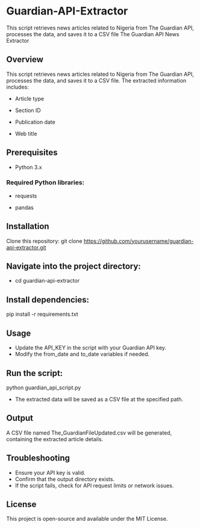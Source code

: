# Guardian-API-Extractor
This script retrieves news articles related to Nigeria from The Guardian API, processes the data, and saves it to a CSV file
The Guardian API News Extractor
## Overview
This script retrieves news articles related to Nigeria from The Guardian API, processes the data, and saves it to a CSV file. The extracted information includes:

* Article type

* Section ID

* Publication date

* Web title

## Prerequisites
* Python 3.x

### Required Python libraries:

* requests

* pandas

## Installation
Clone this repository:
git clone https://github.com/yourusername/guardian-api-extractor.git

## Navigate into the project directory:
* cd guardian-api-extractor

## Install dependencies:
pip install -r requirements.txt
## Usage
* Update the API_KEY in the script with your Guardian API key.
* Modify the from_date and to_date variables if needed.

## Run the script:
python guardian_api_script.py
* The extracted data will be saved as a CSV file at the specified path.

## Output
A CSV file named The_GuardianFileUpdated.csv will be generated, containing the extracted article details.

## Troubleshooting
* Ensure your API key is valid.
* Confirm that the output directory exists.
* If the script fails, check for API request limits or network issues.

## License
This project is open-source and available under the MIT License.
